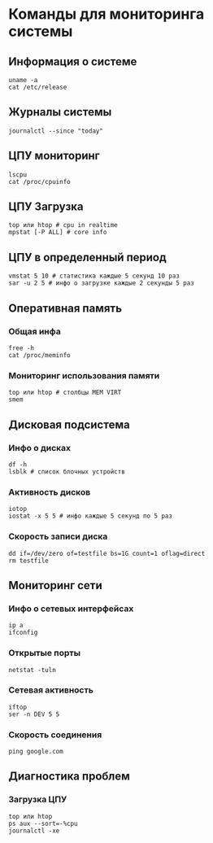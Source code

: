 # Команды для мониторинга системы
## Информация о системе 
```
uname -a
cat /etc/release
```

## Журналы системы
```
journalctl --since "today"
```

## ЦПУ мониторинг 
```
lscpu
cat /proc/cpuinfo
```
## ЦПУ Загрузка
```
top или htop # cpu in realtime
mpstat [-P ALL] # core info
```

## ЦПУ в определенный период 
```
vmstat 5 10 # статистика каждые 5 секунд 10 раз
sar -u 2 5 # инфо о загрузке каждые 2 секунды 5 раз
```

## Оперативная память 
### Общая инфа
```
free -h
cat /proc/meminfo
```
### Мониторинг использования памяти
```
top или htop # столбцы MEM VIRT
smem
```

## Дисковая подсистема
### Инфо о дисках 
```
df -h
lsblk # список блочных устройств
```

### Активность дисков
```
iotop
iostat -x 5 5 # инфо каждые 5 секунд по 5 раз
```

### Скорость записи диска
```
dd if=/dev/zero of=testfile bs=1G count=1 oflag=direct
rm testfile
```

## Мониторинг сети
### Инфо о сетевых интерфейсах
```
ip a 
ifconfig
```
### Открытые порты
```
netstat -tuln
```

### Сетевая активность
```
iftop
ser -n DEV 5 5
```

### Скорость соединения
```
ping google.com
```

## Диагностика проблем
### Загрузка ЦПУ
```
top или htop
ps aux --sort=-%cpu
journalctl -xe
```
